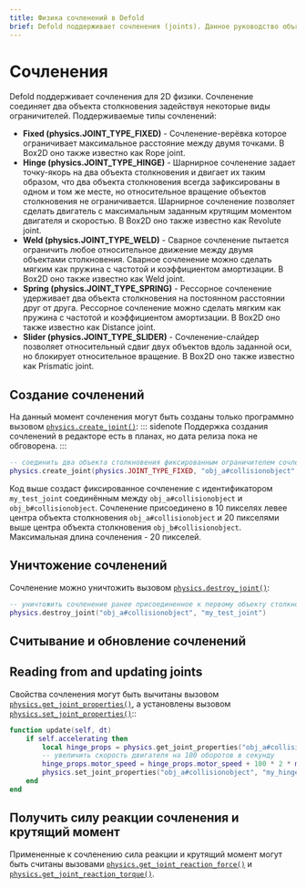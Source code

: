 ```yaml
---
title: Физика сочленений в Defold
brief: Defold поддерживает сочленения (joints). Данное руководство объясняет как создавать и работать с сочленениями.
---
```


# Сочленения

Defold поддерживает сочленения для 2D физики. Сочленение соединяет два объекта столкновения задействуя некоторые виды ограничителей. Поддерживаемые типы сочленений:

* **Fixed (physics.JOINT_TYPE_FIXED)** - Сочленение-верёвка которое ограничивает максимальное расстояние между двумя точками. В Box2D оно также известно как Rope joint.
* **Hinge (physics.JOINT_TYPE_HINGE)** - Шарнирное сочленение задает точку-якорь на два объекта столкновения и двигает их таким образом, что два объекта столкновения всегда зафиксированы в одном и том же месте, но относительное вращение объектов столкновения не ограничивается. Шарнирное сочленение позволяет сделать двигатель с максимальным заданным крутящим моментом двигателя и скоростью. В Box2D оно также известно как Revolute joint.
* **Weld (physics.JOINT_TYPE_WELD)** - Сварное сочленение пытается ограничить любое относительное движение между двумя объектами столкновения. Сварное сочленение можно сделать мягким как пружина с частотой и коэффициентом амортизации. В Box2D оно также известно как Weld joint.
* **Spring (physics.JOINT_TYPE_SPRING)** - Рессорное сочленение удерживает два объекта столкновения на постоянном расстоянии друг от друга. Рессорное сочленение можно сделать мягким как пружина с частотой и коэффициентом амортизации. В Box2D оно также известно как Distance joint.
* **Slider (physics.JOINT_TYPE_SLIDER)** - Сочленение-слайдер позволяет относительный сдвиг двух объектов вдоль заданной оси, но блокирует относительное вращение. В Box2D оно также известно как Prismatic joint.

## Создание сочленений

На данный момент сочленения могут быть созданы только программно вызовом [`physics.create_joint()`](/ref/physics/#physics.create_joint:joint_type-collisionobject_a-joint_id-position_a-collisionobject_b-position_b-[properties]):
::: sidenote
Поддержка создания сочленений в редакторе есть в планах, но дата релиза пока не обговорена.
:::

```lua
-- соединить два объекта столкновения фиксированным ограничителем сочленения (веревка)
physics.create_joint(physics.JOINT_TYPE_FIXED, "obj_a#collisionobject", "my_test_joint", vmath.vector3(10, 0, 0), "obj_b#collisionobject", vmath.vector3(0, 20, 0), { max_length = 20 })
```

Код выше создаст фиксированное сочленение с идентификатором `my_test_joint` соединённым между `obj_a#collisionobject` и `obj_b#collisionobject`. Сочленение присоединено в 10 пикселях левее центра объекта столкновения `obj_a#collisionobject` и 20 пикселями выше центра объекта столкновения `obj_b#collisionobject`. Максимальная длина сочленения - 20 пикселей.

## Уничтожение сочленений

Сочленение можно уничтожить вызовом [`physics.destroy_joint()`](/ref/physics/#physics.destroy_joint:collisionobject-joint_id):

```lua
-- уничтожить сочленение ранее присоединенное к первому объекту столкновения
physics.destroy_joint("obj_a#collisionobject", "my_test_joint")
```

## Считывание и обновление сочленений
## Reading from and updating joints

Свойства сочленения могут быть вычитаны вызовом [`physics.get_joint_properties()`](/ref/physics/#physics.get_joint_properties:collisionobject-joint_id), а установлены вызовом [`physics.set_joint_properties()`](/ref/physics/#physics.set_joint_properties:collisionobject-joint_id-properties)::

```lua
function update(self, dt)
    if self.accelerating then
        local hinge_props = physics.get_joint_properties("obj_a#collisionobject", "my_hinge")
        -- увеличить скорость двигателя на 100 оборотов в секунду
        hinge_props.motor_speed = hinge_props.motor_speed + 100 * 2 * math.pi * dt
        physics.set_joint_properties("obj_a#collisionobject", "my_hinge", hinge_props)
    end
end
```

## Получить силу реакции сочленения и крутящий момент

Примененные к сочленению сила реакции и крутящий момент могут быть считаны вызовами [`physics.get_joint_reaction_force()`](/ref/physics/#physics.get_joint_reaction_force:collisionobject-joint_id) и [`physics.get_joint_reaction_torque()`](/ref/physics/#physics.get_joint_reaction_torque:collisionobject-joint_id).
